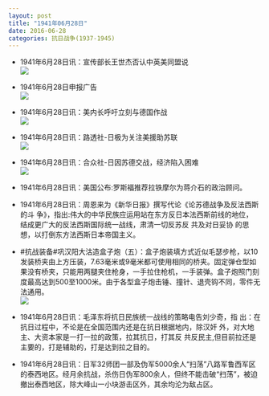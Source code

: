 ```yaml
---
layout: post
title: "1941年06月28日"
date: 2016-06-28
categories: 抗日战争(1937-1945)
---
```


<meta name="referrer" content="no-referrer" />

- 1941年6月28日讯：宣传部长王世杰否认中英美同盟说 <br/><img src="https://ww2.sinaimg.cn/large/aca367d8jw1f5bc2uoqr4j203a0ajmxs.jpg" />

- 1941年6月28日申报广告 <br/><img src="https://ww3.sinaimg.cn/large/aca367d8jw1f5badoo9wkj206e0gmwfn.jpg" />

- 1941年6月28日讯：美内长呼吁立刻与德国作战 <br/><img src="https://ww1.sinaimg.cn/large/aca367d8jw1f5b8nuzit4j20590c9tac.jpg" />

- 1941年6月28日讯：路透社-日极为关注美援助苏联 <br/><img src="https://ww2.sinaimg.cn/large/aca367d8jw1f5b6wuei3qj20jv06p40r.jpg" />

- 1941年6月28日讯：合众社-日因苏德交战，经济陷入困难 <br/><img src="https://ww3.sinaimg.cn/large/aca367d8jw1f5b1pdx7ehj20vp0dq7bg.jpg" />

- 1941年6月28日讯：美国公布:罗斯福推荐拉铁摩尔为蒋介石的政治顾问。 

- 1941年6月28日讯：周恩来为《新华日报》撰写代论《论苏德战争及反法西斯的斗 争》，指出:伟大的中华民族应运用站在东方反日本法西斯前线的地位， 结成更广大的反法西斯国际统一战线，肃清一切反苏反 共及对日妥协 的思想，以打倒东方法西斯日本帝国主义。 

- #抗战装备#巩汉阳大沽造盒子炮（五）：盒子炮装填方式近似毛瑟步枪，以10发装桥夹由上方压装，7.63毫米或9毫米都可使用相同的桥夹。固定弹仓型如果没有桥夹，只能用两腿夹住枪身，一手拉住枪机，一手装弹。盒子炮照门刻度最高达到500至1000米。由于各型盒子炮击锤、撞针、退壳钩不同，零件无法通用。 <br/><img src="https://ww4.sinaimg.cn/large/aca367d8jw1f5apjl1iqwj20af0shdk3.jpg" />

- 1941年6月28日讯：毛泽东将抗日民族统一战线的策略电告刘少奇，指 出：在抗日过程中，不论是在全国范围内还是在抗日根据地内，除汉奸 外，对大地主、大资本家是一打一拉的政策，拉其抗日，打其反 共反民主,但目前拉还是主要的，打是辅助的，打是达到拉之目的。 

- 1941年6月28日讯：日军32师团一部及伪军5000余人“扫荡”八路军鲁西军区的泰西地区。经月余抗战，杀伤日伪军800余人，但终不能击破“扫荡”，被迫撤出泰西地区，除大峰山一小块游击区外，其余均沦为敌占区。 

